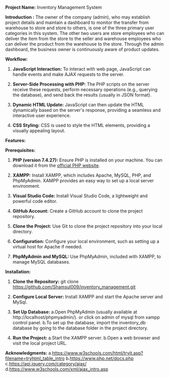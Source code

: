 **Project Name:** Inventory Management System

**Introduction :** The owner of the company (admin), who may establish project details and maintain a dashboard to monitor the transfer from warehouse to store and store to others, is one of the three primary user categories in this system. The other two users are store employees who can deliver the item from the store to the seller and warehouse employees who can deliver the product from the warehouse to the store. Through the admin dashboard, the business owner is continuously aware of product updates.

**Workflow:**
1. **JavaScript Interaction:** 
    To interact with web page, JavaScript can handle events and make AJAX requests to the server.

2. **Server-Side Processing with PHP:**
    The PHP scripts on the server receive these requests, perform necessary operations (e.g., querying the database), and send back the results (usually in JSON format).

3. **Dynamic HTML Update:** 
JavaScript can then update the HTML dynamically based on the server's response, providing a seamless and interactive user experience.

4. **CSS Styling:** 
CSS is used to style the HTML elements, providing a visually appealing layout.


**Features:**
    

**Prerequisites:**

1. **PHP (version 7.4.27):**
   Ensure PHP is installed on your machine. You can download it from the [official PHP website](https://www.php.net/downloads.php).

2. **XAMPP:**
   Install XAMPP, which includes Apache, MySQL, PHP, and PhpMyAdmin. XAMPP provides an easy way to set up a local server environment.

3. **Visual Studio Code:**
   Install Visual Studio Code, a lightweight and powerful code editor.

4. **GitHub Account:**
   Create a GitHub account to clone the project repository.

5. **Clone the Project:**
   Use Git to clone the project repository into your local directory.

6. **Configuration:**
   Configure your local environment, such as setting up a virtual host for Apache if needed.

7. **PhpMyAdmin and MySQL:**
   Use PhpMyAdmin, included with XAMPP, to manage MySQL databases.


**Installation:**

1. **Clone the Repository:** 
git clone https://github.com/Shamsul009/inventory_management.git
    
2. **Configure Local Server:** 
Install XAMPP and start the Apache server and MySql.

3. **Set Up Database:**
   a.Open PhpMyAdmin (usually available at http://localhost/phpmyadmin/). or click on admin of mysql from xampp control panel.
   b.To set up the database, import the inventory_db database by going to the database folder in the project directory.

4. **Run the Project:**
   a.Start the XAMPP server.
   b.Open a web browser and visit the local project URL.

**Acknowledgments:**
a.https://www.w3schools.com/html/tryit.asp?filename=tryhtml_table_intro
b.https://www.php.net/docs.php
c.https://api.jquery.com/category/ajax/
d.https://www.w3schools.com/xml/ajax_intro.asp

